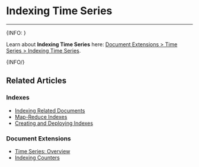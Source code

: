 # Indexing Time Series
---

{INFO: }

Learn about **Indexing Time Series** here: [Document Extensions > Time Series > Indexing Time Series](../document-extensions/timeseries/indexing).  

{INFO/}

## Related Articles

### Indexes  
- [Indexing Related Documents](../indexes/indexing-related-documents)  
- [Map-Reduce Indexes](../indexes/map-reduce-indexes)  
- [Creating and Deploying Indexes](../indexes/creating-and-deploying)  

### Document Extensions  
- [Time Series: Overview](../document-extensions/timeseries/overview)  
- [Indexing Counters](../document-extensions/counters/indexing)  
